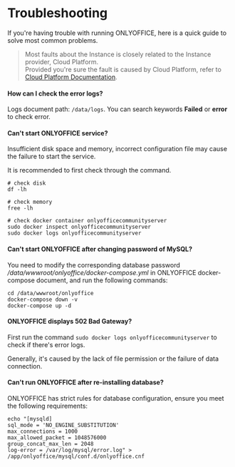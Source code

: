 # Troubleshooting

If you're having trouble with running ONLYOFFICE, here is a quick guide to solve most common problems.

> Most faults about the Instance is closely related to the Instance provider, Cloud Platform.  
Provided you're sure the fault is caused by Cloud Platform, refer to [Cloud Platform Documentation](https://support.websoft9.com/docs/faq/tech-instance.html).

#### How can I check the error logs?

Logs document path: `/data/logs`. You can search keywords **Failed** or **error** to check error.

#### Can't start ONLYOFFICE service?

Insufficient disk space and memory, incorrect configuration file may cause the failure to start the service. 

It is recommended to first check through the command.

```shell
# check disk
df -lh

# check memory
free -lh

# check docker container onlyofficecommunityserver
sudo docker inspect onlyofficecommunityserver
sudo docker logs onlyofficecommunityserver
```

#### Can't start ONLYOFFICE after changing password of MySQL?

You need to modify the corresponding database password */data/wwwroot/onlyoffice/docker-compose.yml* in ONLYOFFICE docker-compose document, and run the following commands:

```
cd /data/wwwroot/onlyoffice
docker-compose down -v
docker-compose up -d
```

#### ONLYOFFICE displays 502 Bad Gateway?

First run the command `sudo docker logs onlyofficecommunityserver` to check if there's error logs.  

Generally, it's caused by the lack of file permission or the failure of data connection.

#### Can't run ONLYOFFICE after re-installing database?

ONLYOFFICE has strict rules for database configuration, ensure you meet the following requirements:

```
echo "[mysqld]
sql_mode = 'NO_ENGINE_SUBSTITUTION'
max_connections = 1000
max_allowed_packet = 1048576000
group_concat_max_len = 2048
log-error = /var/log/mysql/error.log" > /app/onlyoffice/mysql/conf.d/onlyoffice.cnf
```